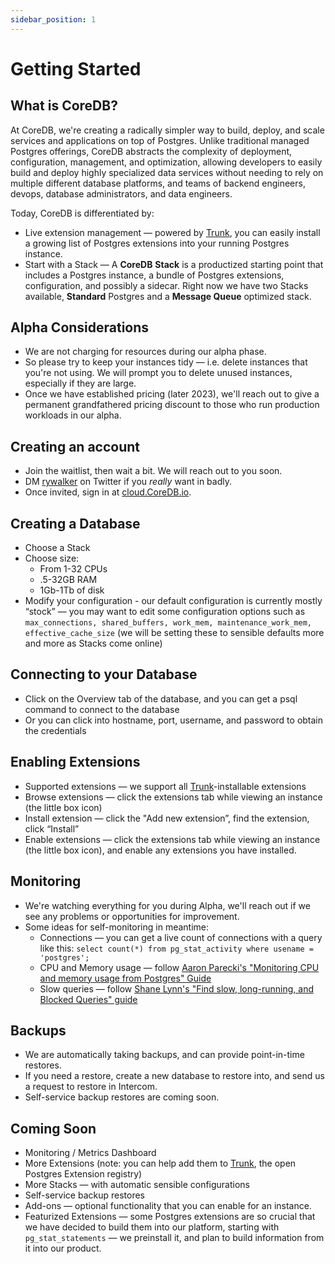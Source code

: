 ```yaml
---
sidebar_position: 1
---
```


# Getting Started

## What is CoreDB?

At CoreDB, we're creating a radically simpler way to build, deploy, and scale services and applications on top of Postgres. Unlike traditional managed Postgres offerings, CoreDB abstracts the complexity of deployment, configuration, management, and optimization, allowing developers to easily build and deploy highly specialized data services without needing to rely on multiple different database platforms, and teams of backend engineers, devops, database administrators, and data engineers.

Today, CoreDB is differentiated by: 

- Live extension management — powered by [Trunk](https://www.pgtrunk.io), you can easily install a growing list of Postgres extensions into your running Postgres instance.
- Start with a Stack — A **CoreDB** **Stack** is a productized starting point that includes a Postgres instance, a bundle of Postgres extensions, configuration, and possibly a sidecar. Right now we have two Stacks available, **Standard** Postgres and a **Message Queue** optimized stack.

## Alpha Considerations

- We are not charging for resources during our alpha phase.
- So please try to keep your instances tidy — i.e. delete instances that you're not using. 
We will prompt you to delete unused instances, especially if they are large.
- Once we have established pricing (later 2023), we'll reach out to give a permanent grandfathered pricing discount to those who run production workloads in our alpha.

## Creating an account

- Join the waitlist, then wait a bit. We will reach out to you soon.
- DM [rywalker](https://twitter.com/rywalker) on Twitter if you *really* want in badly.
- Once invited, sign in at [cloud.CoreDB.io](http://cloud.CoreDB.io/).

## Creating a Database

- Choose a Stack
- Choose size:
    - From 1-32 CPUs
    - .5-32GB RAM
    - 1Gb-1Tb of disk
- Modify your configuration - our default configuration is currently mostly “stock” — you may want to edit some configuration options such as `max_connections, shared_buffers, work_mem, maintenance_work_mem, effective_cache_size` (we will be setting these to sensible defaults more and more as Stacks come online)

## Connecting to your Database

- Click on the Overview tab of the database, and you can get a psql command to connect to the database
- Or you can click into hostname, port, username, and password to obtain the credentials

## Enabling Extensions

- Supported extensions — we support all [Trunk](https://www.pgtrunk.io)-installable extensions
- Browse extensions — click the extensions tab while viewing an instance (the little box icon)
- Install extension — click the "Add new extension”, find the extension, click “Install”
- Enable extensions — click the extensions tab while viewing an instance (the little box icon), and enable any extensions you have installed.

## Monitoring

- We're watching everything for you during Alpha, we'll reach out if we see any problems or opportunities for improvement.
- Some ideas for self-monitoring in meantime:
    - Connections — you can get a live count of connections with a query like this:
    `select count(*) from pg_stat_activity where usename = 'postgres';`
    - CPU and Memory usage — follow [Aaron Parecki's "Monitoring CPU and memory usage from Postgres" Guide](https://aaronparecki.com/2015/02/19/8/monitoring-cpu-memory-usage-from-postgres)
    - Slow queries — follow [Shane Lynn's "Find slow, long-running, and Blocked Queries" guide](https://www.shanelynn.ie/postgresql-find-slow-long-running-and-blocked-queries/)

## Backups

- We are automatically taking backups, and can provide point-in-time restores.
- If you need a restore, create a new database to restore into, and send us a request to restore in Intercom.
- Self-service backup restores are coming soon.

## Coming Soon

- Monitoring / Metrics Dashboard
- More Extensions 
(note: you can help add them to [Trunk](https://www.pgtrunk.io), the open Postgres Extension registry)
- More Stacks — with automatic sensible configurations
- Self-service backup restores
- Add-ons — optional functionality that you can enable for an instance.
- Featurized Extensions — some Postgres extensions are so crucial that we have decided to build them into our platform, starting with `pg_stat_statements` — we preinstall it, and plan to build information from it into our product.